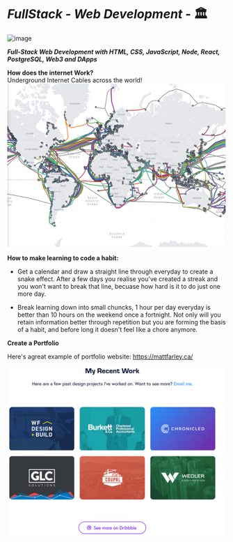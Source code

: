 # <em>FullStack - Web Development</em> - 🏛️

![image](/Images/Banner.png)

**_Full-Stack Web Development with HTML, CSS, JavaScript, Node, React, PostgreSQL, Web3 and DApps_**

**How does the internet Work?**
<br>
Underground Internet Cables across the world!
![image](/Images/SubmarineCableMap.PNG)

**How to make learning to code a habit:**

- Get a calendar and draw a straight line through everyday to create a snake effect. After a few days you realise you've created a streak and you won't want to break that line, becuase how hard is it to do just one more day.

- Break learning down into small chuncks, 1 hour per day everyday is better than 10 hours on the weekend once a fortnight. Not only will you retain information better through repetition but you are forming the basis of a habit, and before long it doesn't feel like a chore anymore.

**Create a Portfolio**

Here's agreat example of portfolio website:
https://mattfarley.ca/

![image](/Images/exampleportfoliopage.PNG)
